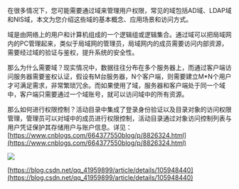 在很多情况下，您可能需要通过域来管理用户权限，常见的域包括AD域、LDAP域和NIS域，本文为您介绍这些域的基本概念、应用场景和访问方式。

域是由网络上的用户和计算机组成的一个逻辑组或逻辑集合。通过域可以把局域网内的PC管理起来，类似于局域网的管理员，局域网内的成员需要访问内部资源，需要经过域的验证与鉴权，提升系统的安全性。

那么为什么需要域？现实情况中，数据往往分布在多个服务器上，而通过客户端访问服务器需要鉴权认证，假设有M台服务器，N个客户端，则需要建立M*N个用户才可满足需求，非常繁琐冗余。而如果使用了域，服务器和客户端处于同一个域中，客户端只需要通过一个域账号，就可以访问域中的所有资源。

那么如何进行权限控制？活动目录中集成了登录身份验证以及目录对象的访问权限管理，管理员可以对域中的成员进行权限控制，活动目录通过对象访问控制列表与用户凭证保护其存储用户与账户信息。详见：[https://www.cnblogs.com/664377550blog/p/8826324.html](https://www.cnblogs.com/664377550blog/p/8826324.html)

![](https://gitee.com/hxc8/images6/raw/master/img/202407182353563.jpg)

[https://blog.csdn.net/qq_41959899/article/details/105948440](https://blog.csdn.net/qq_41959899/article/details/105948440)